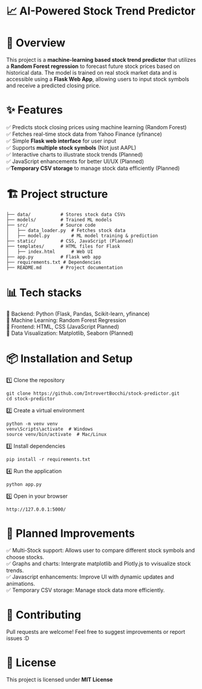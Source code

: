# 📈 AI-Powered Stock Trend Predictor

# 🚀 Overview  

This project is a **machine-learning based stock trend predictor** that utilizes a **Random Forest regression** to forecast future stock prices based on historical data. The model is trained on real stock market data and is accessible using a **Flask Web App**, allowing users to input stock symbols and receive a predicted closing price.

# ✨ Features

✅ Predicts stock closing prices using machine learning (Random Forest) <br>
✅ Fetches real-time stock data from Yahoo Finance (yfinance) <br>
✅ Simple **Flask web interface** for user input <br>
✅ Supports **multiple stock symbols** (Not just AAPL) <br>
✅ Interactive charts to illustrate stock trends (Planned) <br>
✅ JavaScript enhancements for better UI/UX (Planned) <br>
✅**Temporary CSV storage** to manage stock data efficiently (Planned)

# 🏗️ Project structure
```
├── data/           # Stores stock data CSVs
├── models/         # Trained ML models
├── src/            # Source code
│   ├── data_loader.py  # Fetches stock data
│   ├── model.py        # ML model training & prediction
├── static/         # CSS, JavaScript (Planned)
├── templates/      # HTML files for Flask
│   ├── index.html      # Web UI
├── app.py          # Flask web app
├── requirements.txt # Dependencies
├── README.md       # Project documentation
```

# 📊 Tech stacks

🔹 Backend: Python (Flask, Pandas, Scikit-learn, yfinance) <br>
🔹 Machine Learning: Random Forest Regression <br>
🔹 Frontend: HTML, CSS (JavaScript Planned) <br>
🔹 Data Visualization: Matplotlib, Seaborn (Planned) <br>

# 📦 Installation and Setup

1️⃣ Clone the repository
   
```
git clone https://github.com/IntrovertBocchi/stock-predictor.git
cd stock-predictor
```

2️⃣ Create a virtual environment

```
python -m venv venv
venv\Scripts\activate  # Windows
source venv/bin/activate  # Mac/Linux
```

3️⃣ Install dependencies

```
pip install -r requirements.txt
```

4️⃣ Run the application

```
python app.py
```

5️⃣ Open in your browser

```
http://127.0.0.1:5000/
```

# 🔮 Planned Improvements

✅ Multi-Stock support: Allows user to compare different stock symbols and choose stocks. <br>
✅ Graphs and charts: Intergrate matplotlib and Plotly.js to vvisualize stock trends. <br>
✅ Javascript enhancements: Improve UI with dynamic updates and animations. <br>
✅ Temporary CSV storage: Manage stock data more efficiently. <br> 

# 🤝 Contributing

Pull requests are welcome! Feel free to suggest improvements or report issues :D

# 📜 License

This project is licensed under **MIT License**
